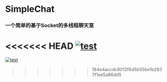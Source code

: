 # SimpleChat
### 一个简单的基于Socket的多线程聊天室
<<<<<<< HEAD
[![test](https://img.shields.io/circleci/build/github/jaryarbn/SimpleChat/master)](https://app.circleci.com/pipelines/github/jaryarbn/SimpleChat)
=======
[![test](https://img.shields.io/badge/test-passing-grunt.svg)](https://app.circleci.com/pipelines/github/jaryarbn/SimpleChat/2/workflows/5b7395ea-940c-4f0a-ac6e-154df3892308/jobs/2/steps)
>>>>>>> 184e4accdc8012f6d5b55be1b2837f1ee5a86dd5

